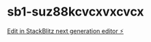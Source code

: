 # sb1-suz88kcvcxvxcvcx

[Edit in StackBlitz next generation editor ⚡️](https://stackblitz.com/~/github.com/Suleymanozkan1/sb1-suz88kcvcxvxcvcx)